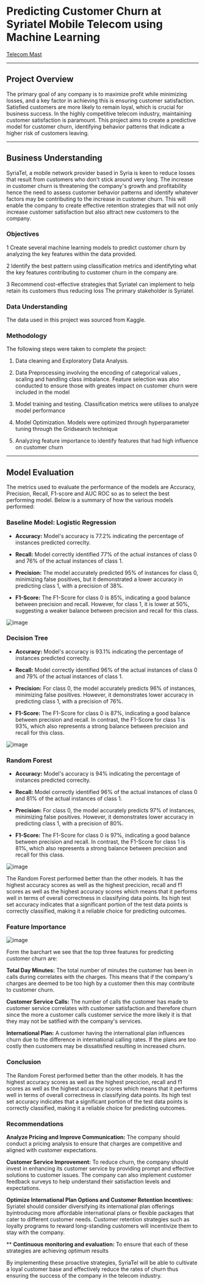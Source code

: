 # Predicting Customer Churn at Syriatel Mobile Telecom using Machine Learning

[Telecom Mast](plots/telecom.jpg)

---

## Project Overview
The primary goal of any company is to maximize profit while minimizing losses, and a key factor in achieving this is ensuring customer satisfaction. Satisfied customers are more likely to remain loyal, which is crucial for business success. In the highly competitive telecom industry, maintaining customer satisfaction is paramount. This project aims to create a predictive model for customer churn, identifying behavior patterns that indicate a higher risk of customers leaving. 

---

## Business Understanding
SyriaTel, a mobile network provider based in Syria is keen to reduce losses that result from customers who don't stick around very long. The increase in customer churn is threatening the company's growth and profitability hence the need to assess customer behavior patterns and identify whatever factors may be contributing to the increase in customer churn. This will enable the company to create effective retention strategies that will not only increase customer satisfaction but also attract new customers to the company.

### Objectives
1 Create several machine learning models to predict customer churn by analyzing the key features within the data provided.

2 Identify the best pattern using classification metrics and identifyting what the key features contributing to customer churn in the company are.

3 Recommend cost-effective strategies that Syriatel can implement to help retain its customers thus reducing loss The primary stakeholder is Syriatel.

### Data Understanding
The data used in this project was sourced from Kaggle.

### Methodology
The following steps were taken to complete the project:
1. Data cleaning and Exploratory Data Analysis. 

2. Data Preprocessing involving the encoding of categorical values , scaling and handling class imbalance. Feature selection was also conducted to ensure those with greates impact on customer churn were included in the model

3. Model training and testing. Classification metrics were utilises to analyze model performance

4. Model Optimization. Models were optimized through hyperparameter tuning through the Gridsearch technique

5. Analyzing feature importance to identify features that had high influence on customer churn

---

## Model Evaluation
The metrics used to evaluate the performance of the models are Accuracy, Precision, Recall, F1-score and AUC ROC so as to select the best performing model. Below is a summary of how the various models performed:

### Baseline Model: Logistic Regression

 - **Accuracy:** Model's accuracy is  77.2% indicating the percentage of instances predicted correclty.
 
 - **Recall:** Model correctly identified 77% of the actual instances of class 0 and 76% of the actual instances of class 1.

 - **Precision:** The model accurately predicted 95% of instances for class 0, minimizing false positives, but it demonstrated a lower accuracy in predicting class 1, with a precision of 38%.
  
- **F1-Score:** The F1-Score for class 0 is 85%, indicating a good balance between precision and recall. However, for class 1, it is lower at 50%, suggesting a weaker balance between precision and recall for this class.

![image](plots/ROC%20Curve%20for%20Logistic%20Regression.jpg)

### Decision Tree

 - **Accuracy:** Model's accuracy is  93.1% indicating the percentage of instances predicted correclty.
 
 - **Recall:** Model correctly identified 96% of the actual instances of class 0 and 79% of the actual instances of class 1. 

 - **Precision:** For class 0, the model accurately predicts 96% of instances, minimizing false positives. However, it demonstrates lower accuracy in predicting class 1, with a precision of 76%.
  
- **F1-Score:** The F1-Score for class 0 is 87%, indicating a good balance between precision and recall. In contrast, the F1-Score for class 1 is 93%, which also represents a strong balance between precision and recall for this class.

![image](plots/ROC%20Curve%20for%20Decision%20Tree%20Classifier.jpg)

### Random Forest

 - **Accuracy:** Model's accuracy is  94% indicating the percentage of instances predicted correclty.
 
 - **Recall:** Model correctly identified 96% of the actual instances of class 0 and 81% of the actual instances of class 1. 

 - **Precision:** For class 0, the model accurately predicts 97% of instances, minimizing false positives. However, it demonstrates lower accuracy in predicting class 1, with a precision of 80%.
  
- **F1-Score:** The F1-Score for class 0 is 97%, indicating a good balance between precision and recall. In contrast, the F1-Score for class 1 is 81%, which also represents a strong balance between precision and recall for this class.

![image](plots/ROC%20Curve%20for%20Random%20Forest%20Model.jpg)

The Random Forest performed better than the other models. It has the highest accuracy scores as well as the highest precicion, recall and f1 scores as well as the highest accuracy scores which means that it performs well in terms of overall correctness in classifying data points. Its high test set accuracy indicates that a significant portion of the test data points is correctly classified, making it a reliable choice for predicting outcomes.

### Feature Importance
![image](plots/ROC%20Curve%20for%20Random%20Forest%20Model.jpg)

Form the barchart we see that the top three features for predicting customer churn are:

**Total Day Minutes:** The total number of minutes the customer has been in calls during correlates with the charges. This means that if the company's charges are deemed to be too high by a customer then this may contribute to customer churn.

**Customer Service Calls:** The number of calls the customer has made to customer service correlates with customer satisfaction and therefore churn since the more a customer calls customer service the more likely it is that they may not be satified with the company's services.

**International Plan:** A customer having the international plan influences churn due to the difference in international calling rates. If the plans are too costly then customers may be dissatisfied resulting in increased churn.

### Conclusion 
The Random Forest performed better than the other models. It has the highest accuracy scores as well as the highest precicion, recall and f1 scores as well as the highest accuracy scores which means that it performs well in terms of overall correctness in classifying data points. Its high test set accuracy indicates that a significant portion of the test data points is correctly classified, making it a reliable choice for predicting outcomes.

### Recommendations
**Analyze Pricing and Improve Communication:** The company should conduct a pricing analysis to ensure that charges are competitive and aligned with customer expectations. 

**Customer Service Improvement:** To reduce churn, the company should invest in enhancing its customer service by providing prompt and effective solutions to customer issues. 
The company can also implement customer feedback surveys to help understand their satisfaction levels and expectations. 

**Optimize International Plan Options and Customer Retention Incentives:** Syriatel should consider diversifying its international plan offerings byintroducing more affordable international plans or flexible packages that cater to different customer needs. Customer retention strategies such as loyalty programs to reward long-standing customers will incentivize them to stay with the company.

** **Continuous monitoring and evaluation:** To ensure that each of these strategies are achieving optimum results 

By implementing these proactive strategies, SyriaTel will be able to cultivate a loyal customer base and effectively reduce the rates of churn thus ensuring the success of the company in the telecom industry.